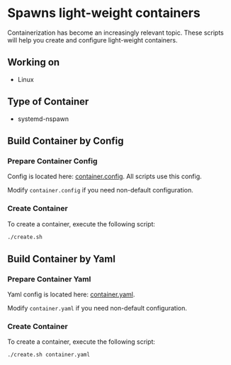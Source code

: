 # Spawns light-weight containers

Containerization has become an increasingly relevant topic.
These scripts will help you create and configure light-weight containers.

## Working on
- Linux

## Type of Container
- systemd-nspawn

## Build Container by Config

### Prepare Container Config
Config is located here: [container.config](container.config). All scripts use this config.

Modify `container.config` if you need non-default configuration.

### Create Container
To create a container, execute the following script:

```bash
./create.sh
```

## Build Container by Yaml

### Prepare Container Yaml
Yaml config is located here: [container.yaml](container.yaml).

Modify `container.yaml` if you need non-default configuration.

### Create Container
To create a container, execute the following script:

```bash
./create.sh container.yaml
```
